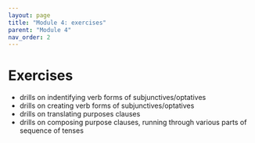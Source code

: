 ```yaml
---
layout: page
title: "Module 4: exercises"
parent: "Module 4"
nav_order: 2
---
```


# Exercises

- drills on indentifying verb forms of subjunctives/optatives
- drills on creating verb forms of subjunctives/optatives
- drills on translating purposes clauses
- drills on composing purpose clauses, running through various parts of sequence of tenses
